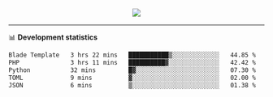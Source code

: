 <h3 align="center">
  <a href="https://github.com/hwalker928">
      <img src="https://github-profile-trophy.vercel.app/?username=hwalker928&no-bg=true&no-frame=true">
  </a>
</h3>


<hr>

📊 **Development statistics**

<!--START_SECTION:waka-->

```txt
Blade Template   3 hrs 22 mins   ███████████▒░░░░░░░░░░░░░   44.85 %
PHP              3 hrs 11 mins   ██████████▓░░░░░░░░░░░░░░   42.42 %
Python           32 mins         █▓░░░░░░░░░░░░░░░░░░░░░░░   07.30 %
TOML             9 mins          ▓░░░░░░░░░░░░░░░░░░░░░░░░   02.00 %
JSON             6 mins          ▒░░░░░░░░░░░░░░░░░░░░░░░░   01.38 %
```

<!--END_SECTION:waka-->
